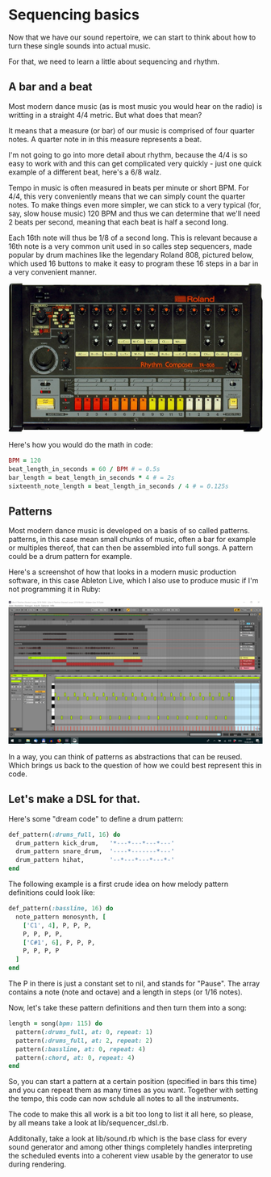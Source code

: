 # Sequencing basics

Now that we have our sound repertoire, we can start to think about how to turn these single sounds into actual music.

For that, we need to learn a little about sequencing and rhythm.

## A bar and a beat

Most modern dance music (as is most music you would hear on the radio) is writting in a straight 4/4 metric. But what does that mean?

It means that a measure (or bar) of our music is comprised of four quarter notes. A quarter note in in this measure represents a beat.

I'm not going to go into more detail about rhythm, because the 4/4 is so easy to work with and this can get complicated very quickly - just one quick example of a different beat, here's a 6/8 walz.

Tempo in music is often measured in beats per minute or short BPM. For 4/4, this very conveniently means that we can simply count the quarter notes. To make things even more simpler, we can stick to a very typical (for, say, slow house music) 120 BPM and thus we can determine that we'll need 2 beats per second, meaning that each beat is half a second long.

Each 16th note will thus be 1/8 of a second long. This is relevant because a 16th note is a very common unit used in so calles step sequencers, made popular by drum machines like the legendary Roland 808, pictured below, which used 16 buttons to make it easy to program these 16 steps in a bar in a very convenient manner.

![The Roland 808](../presentation/images/roland_808.jpg)

Here's how you would do the math in code:

``` ruby
BPM = 120
beat_length_in_seconds = 60 / BPM # = 0.5s
bar_length = beat_length_in_seconds * 4 # = 2s
sixteenth_note_length = beat_length_in_seconds / 4 # = 0.125s

```

## Patterns

Most modern dance music is developed on a basis of so called patterns. patterns, in this case mean small chunks of music, often a bar for example or multiples thereof, that can then be assembled into full songs. A pattern could be a drum pattern for example.

Here's a screenshot of how that looks in a modern music production software, in this case Ableton Live, which I also use to produce music if I'm not programming it in Ruby:

![Screenshot of the arrange view of Ableton Live](../presentation/images/notes_patterns_songs.png)

In a way, you can think of patterns as abstractions that can be reused. Which brings us back to the question of how we could best represent this in code.

## Let's make a DSL for that.

Here's some "dream code" to define a drum pattern:

``` ruby
def_pattern(:drums_full, 16) do
  drum_pattern kick_drum,   '*---*---*---*---'
  drum_pattern snare_drum,  '----*-------*---'
  drum_pattern hihat,       '--*---*---*---*-'
end
```

The following example is a first crude idea on how melody pattern definitions could look like:

``` ruby
def_pattern(:bassline, 16) do
  note_pattern monosynth, [
    ['C1', 4], P, P, P,
    P, P, P, P,
    ['C#1', 6], P, P, P,
    P, P, P, P
  ]
end
```

The P in there is just a constant set to nil, and stands for "Pause". The array contains a note (note and octave) and a length in steps (or 1/16 notes).

Now, let's take these pattern definitions and then turn them into a song:

``` ruby
length = song(bpm: 115) do
  pattern(:drums_full, at: 0, repeat: 1)
  pattern(:drums_full, at: 2, repeat: 2)
  pattern(:bassline, at: 0, repeat: 4)
  pattern(:chord, at: 0, repeat: 4)
end
```

So, you can start a pattern at a certain position (specified in bars this time) and you can repeat them as many times as you want. Together with setting the tempo, this code can now schdule all notes to all the instruments.

The code to make this all work is a bit too long to list it all here, so please, by all means take a look at lib/sequencer_dsl.rb.

Additonally, take a look at lib/sound.rb which is the base class for every sound generator and among other things completely handles interpreting the scheduled events into a coherent view usable by the generator to use during rendering.


